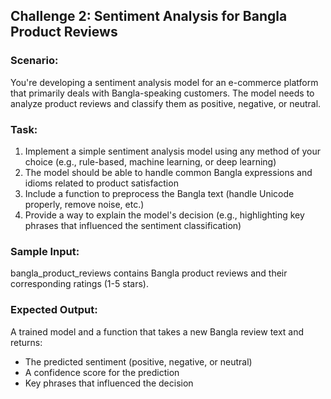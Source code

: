 ## Challenge 2: Sentiment Analysis for Bangla Product Reviews

### Scenario:
You're developing a sentiment analysis model for an e-commerce platform that primarily deals with Bangla-speaking customers. The model needs to analyze product reviews and classify them as positive, negative, or neutral.

### Task:
1. Implement a simple sentiment analysis model using any method of your choice (e.g., rule-based, machine learning, or deep learning)
2. The model should be able to handle common Bangla expressions and idioms related to product satisfaction
3. Include a function to preprocess the Bangla text (handle Unicode properly, remove noise, etc.)
4. Provide a way to explain the model's decision (e.g., highlighting key phrases that influenced the sentiment classification)

### Sample Input:
 bangla_product_reviews contains Bangla product reviews and their corresponding ratings (1-5 stars).

### Expected Output:
A trained model and a function that takes a new Bangla review text and returns:
- The predicted sentiment (positive, negative, or neutral)
- A confidence score for the prediction
- Key phrases that influenced the decision

